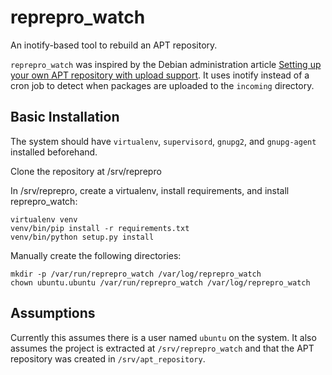 reprepro_watch
================

An inotify-based tool to rebuild an APT repository.

`reprepro_watch` was inspired by the Debian administration article [Setting up your own APT repository with upload support](http://www.debian-administration.org/articles/286).  It uses inotify instead of a cron job to detect when packages are uploaded to the `incoming` directory.

Basic Installation
------------------

The system should have `virtualenv`, `supervisord`, `gnupg2`, and `gnupg-agent` installed beforehand.

Clone the repository at /srv/reprepro

In /srv/reprepro, create a virtualenv, install requirements, and install reprepro_watch:

```
virtualenv venv
venv/bin/pip install -r requirements.txt
venv/bin/python setup.py install
```

Manually create the following directories:

```
mkdir -p /var/run/reprepro_watch /var/log/reprepro_watch
chown ubuntu.ubuntu /var/run/reprepro_watch /var/log/reprepro_watch
```

Assumptions
-----------

Currently this assumes there is a user named `ubuntu` on the system.  It also
assumes the project is extracted at `/srv/reprepro_watch` and that the APT
repository was created in `/srv/apt_repository`.
